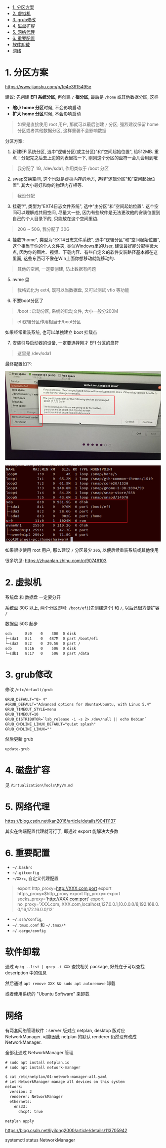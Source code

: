 
<!-- @import "[TOC]" {cmd="toc" depthFrom=1 depthTo=6 orderedList=false} -->

<!-- code_chunk_output -->

- [1. 分区方案](#1-分区方案)
- [2. 虚拟机](#2-虚拟机)
- [3. grub修改](#3-grub修改)
- [4. 磁盘扩容](#4-磁盘扩容)
- [5. 网络代理](#5-网络代理)
- [6. 重要配置](#6-重要配置)
- [软件卸载](#软件卸载)
- [网络](#网络)

<!-- /code_chunk_output -->

# 1. 分区方案

https://www.jianshu.com/p/fe4e3915495e

建议: 先创建 **EFI 系统分区**, 再创建 `/` **根分区**, 最后是 `/home` 或其他数据分区, 这样

* **缩小 home 分区**时候, 不会影响启动
* **扩大 home 分区**时候, 不会影响启动

> 如果是直接使用 root 用户, 那就可以最后创建 `/` 分区;
> 强烈建议保留 home 分区或者其他数据分区, 这样重装不会影响数据

分区方案:

1. 新建EFI系统分区, 选中”逻辑分区(或主分区)"和”空间起始位置", 给512MB. 重点！分配完之后去上边的列表里找一下, 刚刚这个分区的盘符一会儿会用到哦

> 我分配了 1G, /dev/sda1, 作用类似于 /boot 分区

2. swap交换空间, 这个也就是虚拟内存的地方, 选择”逻辑分区"和”空间起始位置". 其大小最好和你的物理内存相等.

> 我没分配

3. 挂载”/", 类型为”EXT4日志文件系统", 选中”主分区"和”空间起始位置". 这个空间可以理解成共用空间, 尽量大一些, 因为有些软件是无法更改他的安装位置到自己的个人目录下的, 只能放在这个空间里边.

> 20G ~ 50G, 我分配了 30G

4. 挂载”/home", 类型为”EXT4日志文件系统", 选中”逻辑分区"和”空间起始位置", 这个相当于你的个人文件夹, 类似Windows里的User, 建议最好能分配稍微大点, 因为你的图片、视频、下载内容、有些自定义的软件安装路径基本都在这里面, 这些东西可不像在Win上面你想移动就能移动的.

> 其他的空间, 一定要创建, 防止数据有问题

5. nvme 盘

> 我格式化为 ext4, 既可以当数据盘, 又可以测试 vfio 等功能

6. 不要boot分区了

> /boot : 启动分区, 系统的启动文件, 大小一般分200M

> efi逻辑分区作用相当于/boot分区

如果经常重装系统, 也可以单独建立 boot 挂载点

7. 安装引导启动器的设备, 一定要选择刚才 EFI 分区的盘符

> 这里是 /dev/sda1

最终配置如下:

![2021-08-12-12-46-59.png](./images/2021-08-12-12-46-59.png)

![2022-06-02-15-59-29.png](./images/2022-06-02-15-59-29.png)

如果很少使用 root 用户, 那么建议 `/` 分区最少 `20G`, 以便后续重装系统或其他使用

很多坑见: https://zhuanlan.zhihu.com/p/90746103

# 2. 虚拟机

系统盘 和 数据盘 一定要分开

系统盘 30G 以上, 两个分区即可: `/boot/efi`(先创建这个) 和 `/`, 以后还很方便扩容 `/`

数据盘 50G 起步

```
sda      8:0    0    30G  0 disk
├─sda1   8:1    0   487M  0 part /boot/efi
└─sda2   8:2    0  29.5G  0 part /
sdb      8:16   0    50G  0 disk
└─sdb1   8:17   0    50G  0 part /data
```

# 3. grub修改

修改 `/etc/default/grub`

```
GRUB_DEFAULT="0> 4"
#GRUB_DEFAULT="Advanced options for Ubuntu>Ubuntu, with Linux 5.4"
GRUB_TIMEOUT_STYLE=menu
GRUB_TIMEOUT=10
GRUB_DISTRIBUTOR=`lsb_release -i -s 2> /dev/null || echo Debian`
GRUB_CMDLINE_LINUX_DEFAULT="quiet splash"
GRUB_CMDLINE_LINUX=""
```

然后更新 grub

```
update-grub
```

# 4. 磁盘扩容

见 `Virtualization\Tools\MyVm.md`

# 5. 网络代理

https://blog.csdn.net/kan2016/article/details/90411137

其实在终端配置代理就可行了, 即通过 export 能解决大多数

# 6. 重要配置

* `~/.bashrc`
* `~/.gitconfig`
* `~/XXrc`, 自定义代理配置

>export http_proxy=http://XXX.com:port
>export https_proxy=$http_proxy
>export ftp_proxy=
>export socks_proxy='http://XXX.com:port'
>export no_proxy='XXX.com,.XXX.com,localhost,127.0.0.1,10.0.0.0/8,192.168.0.0/16,172.16.0.0/12'

* `~/.ssh/config`,
* `~/.tmux.conf` 和 `~/.tmux/*`
* `~/.cargo/config`

# 软件卸载

通过 `dpkg --list | grep -i XXX` 查找相关 package, 好处在于可以查找 description 中的信息

然后通过 `apt remove XXX && sudo apt autoremove` 卸载

或者使用系统的 "Ubuntu Software" 来卸载

# 网络

有两套网络管理软件：server 版对应 netplan, desktop 版对应NetworkManager. 可能因此 netplan 的默认 renderer 仍然没有改成NetworkManager.

全部让通过 NetworkManager 管理

```
# sudo apt install netplan.io
# sudo apt install network-manager
```

```
$ cat /etc/netplan/01-network-manager-all.yaml
# Let NetworkManager manage all devices on this system
network:
  version: 2
  renderer: NetworkManager
  ethernets:
    ens33:
      dhcp4: true
```

`netplan apply`

https://blog.csdn.net/liyilong2000/article/details/113705942



systemctl status NetworkManager